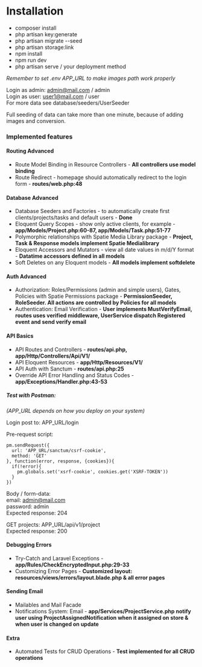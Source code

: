 <h1>Installation</h1>

- composer install
- php artisan key:generate
- php artisan migrate --seed
- php artisan storage:link
- npm install
- npm run dev
- php artisan serve / your deployment method

<i>Remember to set .env APP_URL to make images path work properly</i>

Login as admin: admin@mail.com / admin<br>
Login as user: user1@mail.com / user<br>
For more data see database/seeders/UserSeeder

Full seeding of data can take more than one minute, because of adding images and conversion.

<h3>Implemented features</h3>

<h4>Routing Advanced</h4>

- Route Model Binding in Resource Controllers - <b>All controllers use model binding</b>
- Route Redirect - homepage should automatically redirect to the login form - <b>routes/web.php:48</b>

<h4>Database Advanced</h4>

- Database Seeders and Factories - to automatically create first clients/projects/tasks and default users - <b>Done</b>
- Eloquent Query Scopes - show only active clients, for example - <b>app/Models/Project.php:60-87, app/Models/Task.php:51-77</b>
- Polymorphic relationships with Spatie Media Library package - <b>Project, Task & Response models implement Spatie Medialibrary</b>
- Eloquent Accessors and Mutators - view all date values in m/d/Y format - <b>Datatime accessors defined in all models</b>
- Soft Deletes on any Eloquent models - <b>All models implement softdelete</b>

<h4>Auth Advanced</h4>

- Authorization: Roles/Permissions (admin and simple users), Gates, Policies with Spatie Permissions package - <b>PermissionSeeder, RoleSeeder. All actions are controlled by Policies for all models</b>
- Authentication: Email Verification - <b>User implements MustVerifyEmail, routes uses verified middleware, UserService dispatch Registered event and send verify email</b>

<h4>API Basics</h4>

- API Routes and Controllers - <b>routes/api.php, app/Http/Controllers/Api/V1/</b>
- API Eloquent Resources - <b>app/Http/Resources/V1/</b>
- API Auth with Sanctum - <b>routes/api.php:25</b>
- Override API Error Handling and Status Codes - <b>app/Exceptions/Handler.php:43-53</b> 

<h5>Test with Postman:</h5>

<i>(APP_URL depends on how you deploy on your system)</i>

Login post to: APP_URL/login

Pre-request script:

    pm.sendRequest({
      url: 'APP_URL/sanctum/csrf-cookie',
      method: 'GET'
    }, function(error, response, {cookies}){
      if(!error){
        pm.globals.set('xsrf-cookie', cookies.get('XSRF-TOKEN'))
      }
    })

Body / form-data:<br>
email: admin@mail.com<br>
password: admin<br>
Expected response: 204

GET projects: APP_URL/api/v1/project<br>
Expected response: 200

<h4>Debugging Errors</h4>

- Try-Catch and Laravel Exceptions - <b>app/Rules/CheckEncryptedInput.php:29-33</b>
- Customizing Error Pages - <b>Customized layout: resources/views/errors/layout.blade.php & all error pages</b>

<h4>Sending Email</h4>

- Mailables and Mail Facade
- Notifications System: Email - <b>app/Services/ProjectService.php notify user using ProjectAssignedNotification when it assigned on store & when user is changed on update</b>

<h4>Extra</h4>

- Automated Tests for CRUD Operations - <b>Test implemented for all CRUD operations</b>